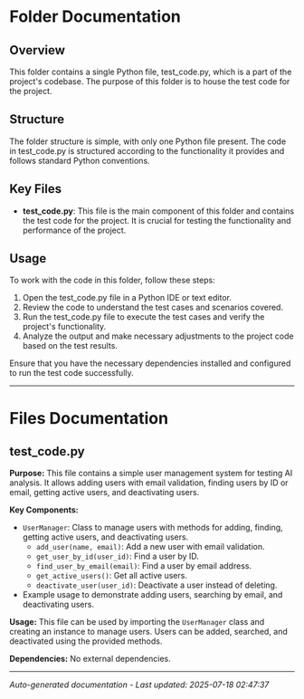 # Folder Documentation

## Overview
This folder contains a single Python file, test_code.py, which is a part of the project's codebase. The purpose of this folder is to house the test code for the project.

## Structure
The folder structure is simple, with only one Python file present. The code in test_code.py is structured according to the functionality it provides and follows standard Python conventions.

## Key Files
- **test_code.py**: This file is the main component of this folder and contains the test code for the project. It is crucial for testing the functionality and performance of the project.

## Usage
To work with the code in this folder, follow these steps:
1. Open the test_code.py file in a Python IDE or text editor.
2. Review the code to understand the test cases and scenarios covered.
3. Run the test_code.py file to execute the test cases and verify the project's functionality.
4. Analyze the output and make necessary adjustments to the project code based on the test results.

Ensure that you have the necessary dependencies installed and configured to run the test code successfully.

---

# Files Documentation

## test_code.py

**Purpose:** This file contains a simple user management system for testing AI analysis. It allows adding users with email validation, finding users by ID or email, getting active users, and deactivating users.

**Key Components:**
- `UserManager`: Class to manage users with methods for adding, finding, getting active users, and deactivating users.
  - `add_user(name, email)`: Add a new user with email validation.
  - `get_user_by_id(user_id)`: Find a user by ID.
  - `find_user_by_email(email)`: Find a user by email address.
  - `get_active_users()`: Get all active users.
  - `deactivate_user(user_id)`: Deactivate a user instead of deleting.
- Example usage to demonstrate adding users, searching by email, and deactivating users.

**Usage:** This file can be used by importing the `UserManager` class and creating an instance to manage users. Users can be added, searched, and deactivated using the provided methods.

**Dependencies:** No external dependencies.

---
*Auto-generated documentation - Last updated: 2025-07-18 02:47:37*

